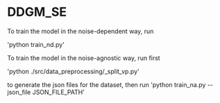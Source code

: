 # DDGM_SE

To train the model in the noise-dependent way, run

'python train_nd.py'

To train the model in the noise-agnostic way, run first

'python ./src/data_preprocessing/_split_vp.py'

to generate the json files for the dataset, then run
'python train_na.py --json_file JSON_FILE_PATH'
